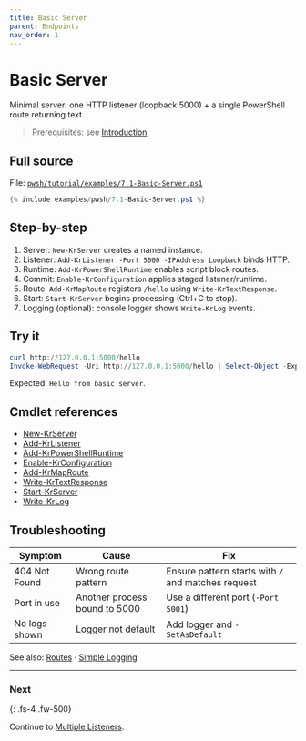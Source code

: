 ```yaml
---
title: Basic Server
parent: Endpoints
nav_order: 1
---
```


# Basic Server

Minimal server: one HTTP listener (loopback:5000) + a single PowerShell route returning text.

> Prerequisites: see [Introduction][Introduction].

## Full source

File: [`pwsh/tutorial/examples/7.1-Basic-Server.ps1`][7.1-Basic-Server.ps1]

```powershell
{% include examples/pwsh/7.1-Basic-Server.ps1 %}
```

## Step-by-step

1. Server: `New-KrServer` creates a named instance.
2. Listener: `Add-KrListener -Port 5000 -IPAddress Loopback` binds HTTP.
3. Runtime: `Add-KrPowerShellRuntime` enables script block routes.
4. Commit: `Enable-KrConfiguration` applies staged listener/runtime.
5. Route: `Add-KrMapRoute` registers `/hello` using `Write-KrTextResponse`.
6. Start: `Start-KrServer` begins processing (Ctrl+C to stop).
7. Logging (optional): console logger shows `Write-KrLog` events.

## Try it

```powershell
curl http://127.0.0.1:5000/hello
Invoke-WebRequest -Uri http://127.0.0.1:5000/hello | Select-Object -ExpandProperty Content
```

Expected: `Hello from basic server`.

## Cmdlet references

- [New-KrServer][New-KrServer]
- [Add-KrListener][Add-KrListener]
- [Add-KrPowerShellRuntime][Add-KrPowerShellRuntime]
- [Enable-KrConfiguration][Enable-KrConfiguration]
- [Add-KrMapRoute][Add-KrMapRoute]
- [Write-KrTextResponse][Write-KrTextResponse]
- [Start-KrServer][Start-KrServer]
- [Write-KrLog][Write-KrLog]

## Troubleshooting

| Symptom | Cause | Fix |
|---------|-------|-----|
| 404 Not Found | Wrong route pattern | Ensure pattern starts with `/` and matches request |
| Port in use | Another process bound to 5000 | Use a different port (`-Port 5001`) |
| No logs shown | Logger not default | Add logger and `-SetAsDefault` |

See also: [Routes](../2.routes/index) · [Simple Logging](../5.logging/1.Simple-Logging)

---

### Next

{: .fs-4 .fw-500}

Continue to [Multiple Listeners](./2.Multiple-Listeners).

[7.1-Basic-Server.ps1]: /pwsh/tutorial/examples/7.1-Basic-Server.ps1
[New-KrServer]: /pwsh/cmdlets/New-KrServer
[Add-KrListener]: /pwsh/cmdlets/Add-KrListener
[Add-KrPowerShellRuntime]: /pwsh/cmdlets/Add-KrPowerShellRuntime
[Enable-KrConfiguration]: /pwsh/cmdlets/Enable-KrConfiguration
[Add-KrMapRoute]: /pwsh/cmdlets/Add-KrMapRoute
[Write-KrTextResponse]: /pwsh/cmdlets/Write-KrTextResponse
[Start-KrServer]: /pwsh/cmdlets/Start-KrServer
[Write-KrLog]: /pwsh/cmdlets/Write-KrLog
[Introduction]: ../1.introduction/index#prerequisites
